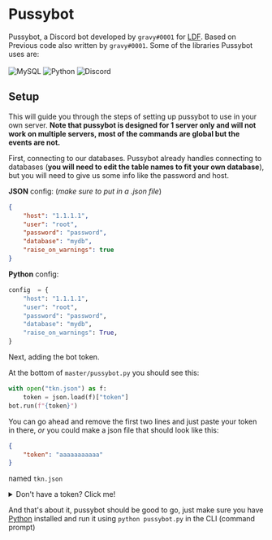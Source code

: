 # Pussybot
Pussybot, a Discord bot developed by `gravy#0001` for [LDF](https://discord.gg/rwqTbbxzAN). Based on Previous code also written by `gravy#0001`.
Some of the libraries Pussybot uses are:<br><br>
![MySQL](https://img.shields.io/badge/mysql-%2300f.svg?style=for-the-badge&logo=mysql&logoColor=white)
![Python](https://img.shields.io/badge/python-3670A0?style=for-the-badge&logo=python&logoColor=ffdd54)
![Discord](https://img.shields.io/badge/Discord-%237289DA.svg?style=for-the-badge&logo=discord&logoColor=white)



## Setup
This will guide you through the steps of setting up pussybot to use in your own server. 
**Note that pussybot is designed for 1 server only and will not work on multiple servers, most of the commands are global but the events are not.**

First, connecting to our databases.
Pussybot already handles connecting to databases (**you will need to edit the table names to fit your own database**), but you will need to give us some info like the password and host.

**JSON** config: (*make sure to put in a .json file*)
```json
{
	"host": "1.1.1.1",
	"user": "root",
	"password": "password",
	"database": "mydb",
	"raise_on_warnings": true
}
```

**Python** config:
```py
config  = {
	"host": "1.1.1.1",
	"user": "root",
	"password": "password",
	"database": "mydb",
	"raise_on_warnings": True,
}
```

Next, adding the bot token.

At the bottom of `master/pussybot.py` you should see this:

```py
with open("tkn.json") as f:
	token = json.load(f)["token"]
bot.run(f"{token}")
```

You can go ahead and remove the first two lines and just paste your token in there, *or* you could make a json file that should look like this:

```json
{
	"token": "aaaaaaaaaaa"
}
```
named `tkn.json`

<details>
<summary>Don't have a token? Click me!</summary>
	Everything is here: https://discord.com/developers/applications
	**note: you will need to be logged in to your Discord account on your browser**

![profile](https://raw.githubusercontent.com/adenviney/pussybot/master/imgs/start.png)
![profile](https://raw.githubusercontent.com/adenviney/pussybot/master/imgs/create.png)
![profile](https://raw.githubusercontent.com/adenviney/pussybot/master/imgs/botnav.png)
![profile](https://raw.githubusercontent.com/adenviney/pussybot/master/imgs/addbot.png)
![profile](https://raw.githubusercontent.com/adenviney/pussybot/master/imgs/doit.png)
![profile](https://raw.githubusercontent.com/adenviney/pussybot/master/imgs/token.png) 
This string of characters is your token. **Do not share this with anybody, they can (and will) take control of your bot.** This repository is not responsible if someone shares this.

</details>



And that's about it, pussybot should be good to go, just make sure you have [Python](https://python.org) installed and run it using `python pussybot.py` in the CLI (command prompt)
